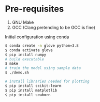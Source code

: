 # Pre-requisites
1. GNU Make
2. GCC (Clang pretending to be GCC is fine)


Initial configuration using conda
```bash
$ conda create -n glove python=3.8
$ conda activate glove
$ pip install numpy
# build executable
$ make
# train the model using sample data
$ ./demo.sh

# install libraries needed for plotting
$ pip install scikit-learn
$ pip install matplotlib
$ pip install seaborn

```